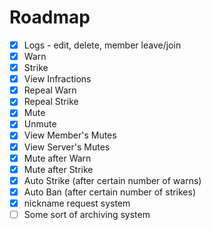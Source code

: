 # Roadmap

- [x] Logs - edit, delete, member leave/join
- [x] Warn
- [x] Strike
- [x] View Infractions
- [x] Repeal Warn
- [x] Repeal Strike
- [x] Mute
- [x] Unmute
- [x] View Member's Mutes
- [x] View Server's Mutes
- [x] Mute after Warn
- [x] Mute after Strike
- [x] Auto Strike (after certain number of warns)
- [x] Auto Ban (after certain number of strikes)
- [x] nickname request system
- [ ] Some sort of archiving system